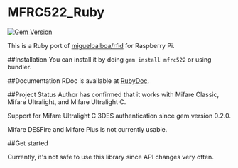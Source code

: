 # MFRC522_Ruby

[![Gem Version](https://badge.fury.io/rb/mfrc522.svg)](https://badge.fury.io/rb/mfrc522)

This is a Ruby port of [miguelbalboa/rfid](https://github.com/miguelbalboa/rfid) for Raspberry Pi.

##Installation
You can install it by doing `gem install mfrc522` or using bundler.

##Documentation
RDoc is available at [RubyDoc](http://www.rubydoc.info/github/atitan/MFRC522_Ruby/master/Mfrc522).

##Project Status
Author has confirmed that it works with Mifare Classic, Mifare Ultralight, and Mifare Ultralight C.

Support for Mifare Ultralight C 3DES authentication since gem version 0.2.0.

Mifare DESFire and Mifare Plus is not currently usable.

##Get started

Currently, it's not safe to use this library since API changes very often.
